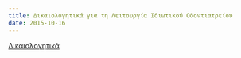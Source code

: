 ```yaml
---
title: Δικαιολογητικά για τη Λειτουργία Ιδιωτικού Οδοντιατρείου
date: 2015-10-16
---
```

[Δικαιολογητικά]({{site.baseurl}}/files/docs/supportingdocuments-2019-07-17-1.pdf)